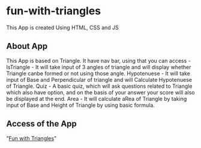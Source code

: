 # fun-with-triangles
This App is created Using HTML, CSS and JS

## About App
This App is based on Triangle. It have nav bar, using that you can access -
IsTriangle - It will take input of 3 angles of triangle and will display whether Triangle canbe formed or not using those angle.
Hypotenuese - It will take input of Base and Perpendicular of triangle and will Calculate Hypotenuese of Triangle.
Quiz - A basic quiz, which will ask questions related to Triangle which also have option, and on the basis of your answer your score will also be displayed at the end.
Area - It will calculate aRea of Triangle by taking input of Base and Height of Triangle by using basic formula.

## Access of the App
"[Fun with Triangles](https://arushijain-fun-with-triangles.netlify.app/htmlfile/areaoftriangle)"
